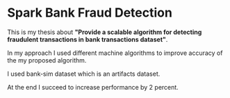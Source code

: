 # Spark Bank Fraud Detection

This is my thesis about **"Provide a scalable algorithm for detecting fraudulent transactions in bank transactions dataset"**.

In my approach I used different machine algorithms to improve accuracy of the my proposed algorithm.

I used bank-sim dataset which is an artifacts dataset.

At the end I succeed to increase performance by 2 percent.